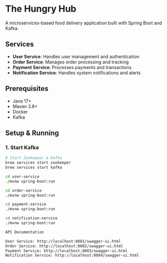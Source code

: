 
# The Hungry Hub

A microservices-based food delivery application built with Spring Boot and Kafka.

## Services

- **User Service**: Handles user management and authentication
- **Order Service**: Manages order processing and tracking
- **Payment Service**: Processes payments and transactions
- **Notification Service**: Handles system notifications and alerts

## Prerequisites

- Java 17+
- Maven 3.8+
- Docker
- Kafka

## Setup & Running

### 1. Start Kafka

```bash
# Start Zookeeper & Kafka
brew services start zookeeper
brew services start kafka

cd user-service
./mvnw spring-boot:run

cd order-service
./mvnw spring-boot:run

cd payment-service
./mvnw spring-boot:run

cd notification-service
./mvnw spring-boot:run

API Documentation

User Service: http://localhost:8081/swagger-ui.html
Order Service: http://localhost:8082/swagger-ui.html
Payment Service: http://localhost:8083/swagger-ui.html
Notification Service: http://localhost:8084/swagger-ui.html

